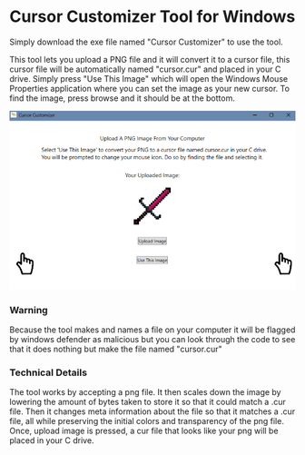 # Cursor Customizer Tool for Windows

Simply download the exe file named "Cursor Customizer" to use the tool. 

This tool lets you upload a PNG file and it will convert it to a cursor file, this cursor file will be automatically named "cursor.cur" and placed in your C drive. Simply press "Use This Image" which will open the Windows Mouse Properties application where you can set the image as your new cursor. To find the image, press browse and it should be at the bottom.

![Cursor Changer Preview](https://github.com/happel3567/Cursor-Changer-Tool/blob/main/Images/cursor%20customizer%20working%20image.png)

### Warning
Because the tool makes and names a file on your computer it will be flagged by windows defender as malicious but you can look through the code to see that it does nothing but make the file named "cursor.cur"

### Technical Details
The tool works by accepting a png file. It then scales down the image by lowering the amount of bytes taken to store it so that it could match a .cur file. Then it changes meta information about the file so that it matches a .cur file, all while preserving the initial colors and transparency of the png file. Once, upload image is pressed, a cur file that looks like your png will be placed in your C drive.
